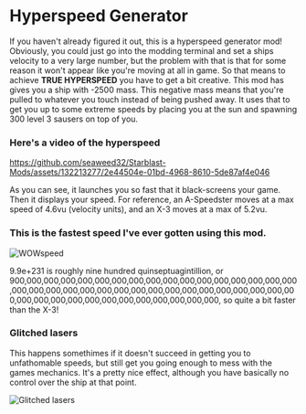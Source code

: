 # Hyperspeed Generator
If you haven't already figured it out, this is a hyperspeed generator mod!
Obviously, you could just go into the modding terminal and set a ships velocity to a very large number, but the problem with that is that for some reason it won't appear like you're moving at all in game.
So that means to achieve **TRUE HYPERSPEED** you have to get a bit creative. This mod has gives you a ship with -2500 mass. This negative mass means that you're pulled to whatever you touch instead of being pushed away.
It uses that to get you up to some extreme speeds by placing you at the sun and spawning 300 level 3 sausers on top of you.
### Here's a video of the hyperspeed

https://github.com/seaweed32/Starblast-Mods/assets/132213277/2e44504e-01bd-4968-8610-5de87af4e046

As you can see, it launches you so fast that it black-screens your game. Then it displays your speed.
For reference, an A-Speedster moves at a max speed of 4.6vu (velocity units), and an X-3 moves at a max of 5.2vu.
### This is the fastest speed I've ever gotten using this mod.

![WOWspeed](https://github.com/seaweed32/Starblast-Mods/assets/132213277/f7a04d93-b01a-4c38-8be7-277b4945a5e5)

9.9e+231 is roughly nine hundred quinseptuagintillion, or 900,000,000,000,000,000,000,000,000,000,000,000,000,000,000,000,000,000,000,000,000,000,000,000,000,000,000,000,000,000,000,000,000,000,000,000,000,000,000,000,000,000,000,000,000,000,
so quite a bit faster than the X-3!

### Glitched lasers
This happens somethimes if it doesn't succeed in getting you to unfathomable speeds, but still get you going enough to mess with the games mechanics.
It's a pretty nice effect, although you have basically no control over the ship at that point.

![Glitched lasers](https://github.com/seaweed32/Starblast-Mods/assets/132213277/8adff6ff-4402-4487-8bb0-aff8f51bcc94)
